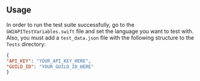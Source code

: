 ## Usage
In order to run the test suite successfully, go to the `GW2APITestVariables.swift` file and set the language you want to test with. Also, you must add a `test_data.json` file with the following structure to the `Tests` directory:
```json
{
"API_KEY": "YOUR_API_KEY_HERE",
"GUILD_ID": "YOUR_GUILD_ID_HERE"
}
```
